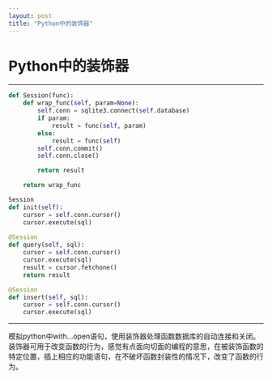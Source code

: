```yaml
---
layout: post
title: "Python中的装饰器"
---
```


# Python中的装饰器
---
```python
def Session(func):
	def wrap_func(self, param=None):
		self.conn = sqlite3.connect(self.database)
		if param:
			result = func(self, param)
		else:
			result = func(self)
		self.conn.commit()
		self.conn.close()

		return result

	return wrap_func

Session
def init(self):
	cursor = self.conn.cursor()
	cursor.execute(sql)
	
@Session
def query(self, sql):
	cursor = self.conn.cursor()
	cursor.execute(sql)
	result = cursor.fetchone()
	return result

@Session
def insert(self, sql):
	cursor = self.conn.cursor()
	cursor.execute(sql)
```
---
模拟python中with...open语句，使用装饰器处理函数数据库的自动连接和关闭。
装饰器可用于改变函数的行为，感觉有点面向切面的编程的意思，在被装饰函数的特定位置，插上相应的功能语句，在不破坏函数封装性的情况下，改变了函数的行为。

